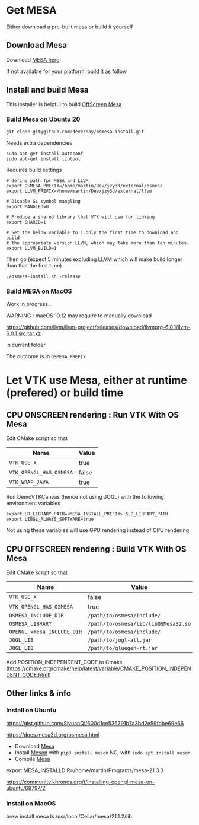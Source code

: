 

# Get MESA

Either download a pre-built mesa or build it yourself

## Download Mesa 

Download [MESA here](http://download.jzy3d.org/mesa/)

If not available for your platform, build it as follow


## Install and build Mesa

This installer is helpful to build [OffScreen Mesa](https://docs.mesa3d.org/osmesa.html)

### Build Mesa on Ubuntu 20

```shell
git clone git@github.com:devernay/osmesa-install.git
```

Needs extra dependencies

```shell
sudo apt-get install autoconf
sudo apt-get install libtool
```

Requires build settings

```shell
# define path fpr MESA and LLVM
export OSMESA_PREFIX=/home/martin/Dev/jzy3d/external/osmesa
export LLVM_PREFIX=/home/martin/Dev/jzy3d/external/llvm

# Disable GL symbol mangling
export MANGLED=0

# Produce a shared library that VTK will use for linking
export SHARED=1

# Set the below variable to 1 only the first time to download and build
# the appropriate version LLVM, which may take more than ten minutes.
export LLVM_BUILD=1  
```

Then go (expect 5 minutes excluding LLVM which will make build longer than that the first time)

```
./osmesa-install.sh -release
```


### Build MESA on MacOS

Work in progress...

WARNING : macOS 10.12 may require to manually download 

https://github.com/llvm/llvm-project/releases/download/llvmorg-6.0.1/llvm-6.0.1.src.tar.xz

in current folder

The outcome is in `OSMESA_PREFIX`


# Let VTK use Mesa, either at runtime (prefered) or build time 

## CPU ONSCREEN rendering : Run VTK With OS Mesa

Edit CMake script so that

| Name                       | Value                                      |
|----------------------------|--------------------------------------------|
| `VTK_USE_X`               | true                                       |
| `VTK_OPENGL_HAS_OSMESA`  | false                                     |
| `VTK_WRAP_JAVA`           | true                                      |


Run DemoVTKCanvas (hence not using JOGL) with the following environment variables

```
export LD_LIBRARY_PATH=<MESA_INSTALL_PREFIX>:$LD_LIBRARY_PATH
export LIBGL_ALWAYS_SOFTWARE=true
```

Not using these variables will use GPU rendering instead of CPU rendering


## CPU OFFSCREEN rendering : Build VTK With OS Mesa

Edit CMake script so that

| Name                          | Value                                      |
|-------------------------------|--------------------------------------------|
| `VTK_USE_X`                  | false                                      |
| `VTK_OPENGL_HAS_OSMESA`    | true                                       |
| `OSMESA_INCLUDE_DIR`        | `/path/to/osmesa/include/`             |
| `OSMESA_LIBRARY`            | `/path/to/osmesa/lib/libOSMesa32.so`  |
| `OPENGL_xmesa_INCLUDE_DIR` | `/path/to/osmesa/include/`              |
| `JOGL_LIB`                   | `/path/to/jogl-all.jar`                 |
| `JOGL_LIB`                   | `/path/to/gluegen-rt.jar`               |



Add POSITION_INDEPENDENT_CODE to Cmake (https://cmake.org/cmake/help/latest/variable/CMAKE_POSITION_INDEPENDENT_CODE.html)







## Other links & info


### Install on Ubuntu

https://gist.github.com/SiyuanQi/600d1ce536791b7a3bd2e59fdbe69e66

https://docs.mesa3d.org/osmesa.html

* Download [Mesa](https://docs.mesa3d.org/download.html)
* Install [Meson](https://github.com/mesonbuild/meson) with `pip3 install meson` NO, with `sudo apt install meson`
* Compile [Mesa](https://docs.mesa3d.org/install.html)

export MESA_INSTALLDIR=/home/martin/Programs/mesa-21.3.3

https://community.khronos.org/t/installing-opengl-mesa-on-ubuntu/68797/2

### Install on MacOS

brew install mesa
ls /usr/local/Cellar/mesa/21.1.2/lib
